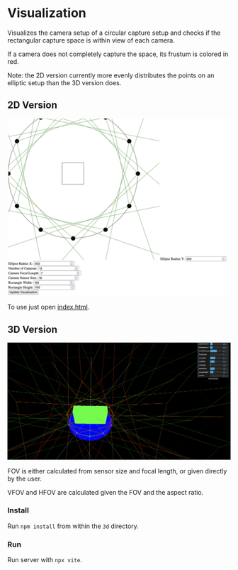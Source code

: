 # Visualization

Visualizes the camera setup of a circular capture setup and checks if the rectangular capture space is within view of each camera.

If a camera does not completely capture the space, its frustum is colored in red.

Note: the 2D version currently more evenly distributes the points on an elliptic setup than the 3D version does.

## 2D Version

![vis](images/vis_2d.png)

To use just open [index.html](2d/index.html).

## 3D Version

![vis](images/vis_3d.png)

FOV is either calculated from sensor size and focal length, or given directly by the user.

VFOV and HFOV are calculated given the FOV and the aspect ratio. 

### Install

Run `npm install` from within the `3d` directory.

### Run

Run server with `npx vite`.
